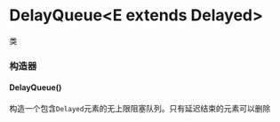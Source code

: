 # DelayQueue\<E extends Delayed>
类
### 构造器
#### DelayQueue()
构造一个包含`Delayed`元素的无上限阻塞队列。只有延迟结束的元素可以删除